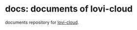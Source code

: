 # docs: documents of lovi-cloud

documents repository for [lovi-cloud](https://github.com/lovi-cloud).